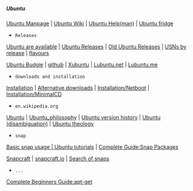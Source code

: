 ##### Ubuntu

[Ubuntu Manpage](http://manpages.ubuntu.com/) | [Ubuntu Wiki](https://wiki.ubuntu.com/) | [Ubuntu Help(man)](https://help.ubuntu.com/community/man) | [Ubuntu fridge](http://fridge.ubuntu.com/)

* `Releases`

[Ubuntu are available](http://releases.ubuntu.com/) | [Ubuntu Releases](https://wiki.ubuntu.com/Releases) | [Old Ubuntu Releases](http://old-releases.ubuntu.com/releases/) | [USNs by release](https://usn.ubuntu.com/releases/) | [flavours](https://www.ubuntu.com/download/flavours)

[Ubuntu Budgie](https://ubuntubudgie.org/) | [github](https://github.com/UbuntuBudgie) | [Xubuntu](https://xubuntu.org/) |
 [Lubuntu.net](https://lubuntu.net/) | [Lubuntu.me](https://lubuntu.me/)

* `downloads and installation`

[Installation](https://help.ubuntu.com/community/Installation) | [Alternative downloads](https://www.ubuntu.com/download/alternative-downloads) | 
[Installation/Netboot](https://help.ubuntu.com/community/Installation/Netboot) | [Installation/MinimalCD](https://help.ubuntu.com/community/Installation/MinimalCD)

* `en.wikipedia.org`

[Ubuntu](https://en.wikipedia.org/wiki/Ubuntu) | [Ubuntu_philosophy](https://en.wikipedia.org/wiki/Ubuntu_philosophy) | [Ubuntu version history](https://en.wikipedia.org/wiki/Ubuntu_version_history) | [Ubuntu (disambiguation)](https://en.wikipedia.org/wiki/Ubuntu_(disambiguation)) | [Ubuntu theology](https://en.wikipedia.org/wiki/Ubuntu_theology)

* `snap`

[Basic snap usage | Ubuntu tutorials](https://tutorials.ubuntu.com/tutorial/basic-snap-usage#0 "In this tutorial, we are going to cover the very basic on how to use snaps on your distributions, and the main benefits from them.") | [Complete Guide:Snap Packages](https://itsfoss.com/use-snap-packages-ubuntu-16-04/ 'Complete Guide for Using Snap Packages In Ubuntu and Other Linux Distributions')

[Snapcraft](https://developer.ubuntu.com/snapcraft) | [snapcraft.io](https://snapcraft.io/ 'A universal app store for Linux') | [Search of snaps](https://snapcraft.io/store) 

* `...`

[Complete Beginners Guide:apt-get](https://itsfoss.com/apt-get-linux-guide/)

